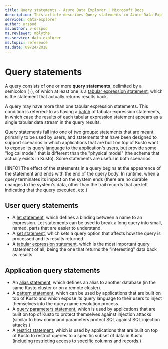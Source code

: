 ```yaml
---
title: Query statements - Azure Data Explorer | Microsoft Docs
description: This article describes Query statements in Azure Data Explorer.
services: data-explorer
author: orspod
ms.author: v-orspod
ms.reviewer: mblythe
ms.service: data-explorer
ms.topic: reference
ms.date: 09/24/2018
---
```

# Query statements

A query consists of one or more **query statements**, delimited by a semicolon (`;`),
of which at least one is a [tabular expression statement](./tabularexpressionstatements.md),
which is the statement that actually returns results back.

A query may have more than one tabular expression statements. This condition is referred-to
as having a [batch](./batches.md) of tabular expression statements, in which case the results
of each tabular expression statement appears as a single tabular data stream in the query
results.

Query statements fall into one of two groups: statements that are meant primarily to
be used by users, and statements that have been designed to support scenarios in which
applications that are built on top of Kusto want to expose its query language to the
application's users, but provide some "logical model" that is different than the
"physical model" (the schema that actually exists in Kusto). Some statements are useful
in both scenarios.

[!INFO]
The effect of the statements in a query begins at the appearence of the statement
and ends with the end of the query body. In runtime, when a query terminates its
impact on the system ends (there are no durable changes to the system's data,
other than the trail records that are left indicating that the query executed, etc.)

## User query statements

* A [let statement](./letstatement.md), which defines a binding between a name to an expression.
  Let statements can be used to break a long query into small, named, parts that are easier to
  understand.
* A [set statement](./setstatement.md), which sets a query option that affects how the query
  is processed and its results returned.
* A [tabular expression statement](./tabularexpressionstatements.md), which is the most important
  query statement of all, being the one that returns the "interesting" data back as results.

## Application query statements

* An [alias statement](./aliasstatement.md), which defines an alias to another database
  (in the same Kusto cluster or on a remote cluster).
* A [pattern statement](./patternstatement.md), which can be used by applications that are
  built on top of Kusto and which expose its query language to their users to inject themselves
  into the query name resolution process.
* A [query parameters statement](./queryparametersstatement.md), which is used by applications
  that are built on top of Kusto to protect themselves against injection attacks (similar to
  how command parameters protect SQL against SQL injection attacks.)
* A [restrict statement](./restrictstatement.md), which is used by applications that are built
  on top of Kusto to restrict queries to a specific subset of data in Kusto (including restricting
  access to specific columns and records.)